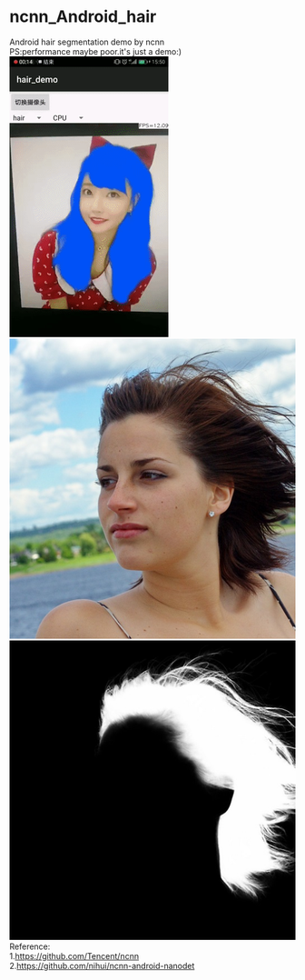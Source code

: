 # ncnn_Android_hair
Android hair segmentation demo by ncnn  
PS:performance maybe poor.it's just a demo:)  
![image](https://github.com/FeiGeChuanShu/ncnn_Android_hair/blob/main/result.gif)  
![image](https://github.com/FeiGeChuanShu/ncnn_Android_hair/blob/main/pic1.jpg)  
![image](https://github.com/FeiGeChuanShu/ncnn_Android_hair/blob/main/pic1_result.jpg)  
Reference:  
1.https://github.com/Tencent/ncnn  
2.https://github.com/nihui/ncnn-android-nanodet
